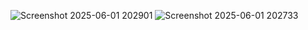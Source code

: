 ![Screenshot 2025-06-01 202901](https://github.com/user-attachments/assets/900eeeff-0972-4024-bde2-cb7f5479f200)
![Screenshot 2025-06-01 202733](https://github.com/user-attachments/assets/54f669f2-1622-4ac6-8a7c-2f7d7e7d3b4a)







